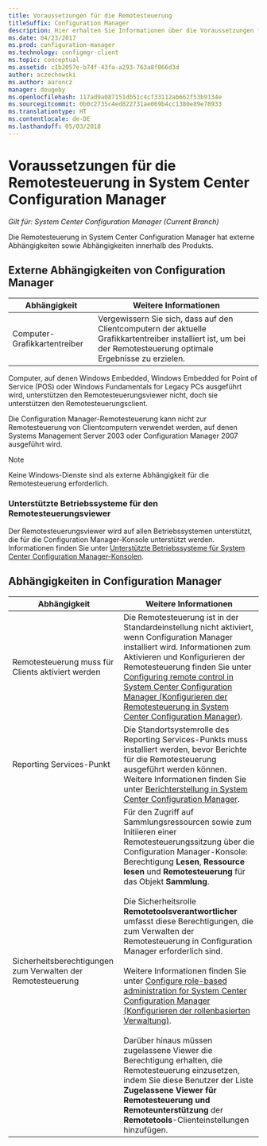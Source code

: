```yaml
---
title: Voraussetzungen für die Remotesteuerung
titleSuffix: Configuration Manager
description: Hier erhalten Sie Informationen über die Voraussetzungen für die Remotesteuerung in System Center Configuration Manager.
ms.date: 04/23/2017
ms.prod: configuration-manager
ms.technology: configmgr-client
ms.topic: conceptual
ms.assetid: c1b2057e-b74f-43fa-a293-763a8f866d3d
author: aczechowski
ms.author: aaroncz
manager: dougeby
ms.openlocfilehash: 117ad9a087151db51c4cf33112ab662f53b9134e
ms.sourcegitcommit: 0b0c2735c4ed822731ae069b4cc1380e89e78933
ms.translationtype: HT
ms.contentlocale: de-DE
ms.lasthandoff: 05/03/2018
---
```

# <a name="prerequisites-for-remote-control-in-system-center-configuration-manager"></a>Voraussetzungen für die Remotesteuerung in System Center Configuration Manager

*Gilt für: System Center Configuration Manager (Current Branch)*

Die Remotesteuerung in System Center Configuration Manager hat externe Abhängigkeiten sowie Abhängigkeiten innerhalb des Produkts.  

## <a name="dependencies-external-to-configuration-manager"></a>Externe Abhängigkeiten von Configuration Manager  

|Abhängigkeit|Weitere Informationen|  
|----------------|----------------------|  
|Computer-Grafikkartentreiber|Vergewissern Sie sich, dass auf den Clientcomputern der aktuelle Grafikkartentreiber installiert ist, um bei der Remotesteuerung optimale Ergebnisse zu erzielen.|  

 Computer, auf denen Windows Embedded, Windows Embedded for Point of Service (POS) oder Windows Fundamentals for Legacy PCs ausgeführt wird, unterstützen den Remotesteuerungsviewer nicht, doch sie unterstützen den Remotesteuerungsclient.  

 Die Configuration Manager-Remotesteuerung kann nicht zur Remotesteuerung von Clientcomputern verwendet werden, auf denen Systems Management Server 2003 oder Configuration Manager 2007 ausgeführt wird.  

> [!NOTE]  
>  Keine Windows-Dienste sind als externe Abhängigkeit für die Remotesteuerung erforderlich.  

### <a name="supported-operating-systems-for-the-remote-control-viewer"></a>Unterstützte Betriebssysteme für den Remotesteuerungsviewer  
Der Remotesteuerungsviewer wird auf allen Betriebssystemen unterstützt, die für die Configuration Manager-Konsole unterstützt werden. Informationen finden Sie unter [Unterstützte Betriebssysteme für System Center Configuration Manager-Konsolen](../../../../core/plan-design/configs/supported-operating-systems-consoles.md).   

## <a name="configuration-manager-dependencies"></a>Abhängigkeiten in Configuration Manager  

|Abhängigkeit|Weitere Informationen|  
|----------------|----------------------|  
|Remotesteuerung muss für Clients aktiviert werden|Die Remotesteuerung ist in der Standardeinstellung nicht aktiviert, wenn Configuration Manager installiert wird. Informationen zum Aktivieren und Konfigurieren der Remotesteuerung finden Sie unter [Configuring remote control in System Center Configuration Manager (Konfigurieren der Remotesteuerung in System Center Configuration Manager)](../../../../core/clients/manage/remote-control/configuring-remote-control.md).|  
|Reporting Services-Punkt|Die Standortsystemrolle des Reporting Services-Punkts muss installiert werden, bevor Berichte für die Remotesteuerung ausgeführt werden können. Weitere Informationen finden Sie unter [Berichterstellung in System Center Configuration Manager](../../../../core/servers/manage/reporting.md).|  
|Sicherheitsberechtigungen zum Verwalten der Remotesteuerung|Für den Zugriff auf Sammlungsressourcen sowie zum Initiieren einer Remotesteuerungssitzung über die Configuration Manager-Konsole: Berechtigung **Lesen**, **Ressource lesen** und **Remotesteuerung** für das Objekt **Sammlung**.<br /><br /> Die Sicherheitsrolle **Remotetoolsverantwortlicher** umfasst diese Berechtigungen, die zum Verwalten der Remotesteuerung in Configuration Manager erforderlich sind.<br /><br /> Weitere Informationen finden Sie unter [Configure role-based administration for System Center Configuration Manager (Konfigurieren der rollenbasierten Verwaltung)](../../../../core/servers/deploy/configure/configure-role-based-administration.md).<br /><br /> Darüber hinaus müssen zugelassene Viewer die Berechtigung erhalten, die Remotesteuerung einzusetzen, indem Sie diese Benutzer der Liste **Zugelassene Viewer für Remotesteuerung und Remoteunterstützung** der **Remotetools**-Clienteinstellungen hinzufügen.
